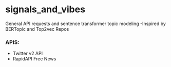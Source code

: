 # signals_and_vibes
General API requests and sentence transformer topic modeling
-Inspired by BERTopic and Top2vec Repos

### APIS:
- Twitter v2 API
- RapidAPI Free News

